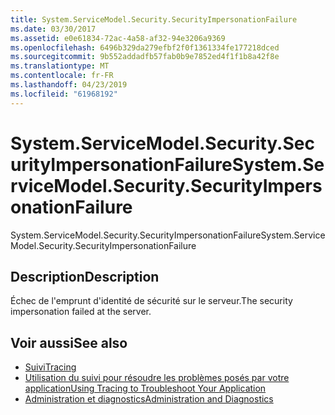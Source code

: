 ```yaml
---
title: System.ServiceModel.Security.SecurityImpersonationFailure
ms.date: 03/30/2017
ms.assetid: e0e61834-72ac-4a58-af32-94e3206a9369
ms.openlocfilehash: 6496b329da279efbf2f0f1361334fe177218dced
ms.sourcegitcommit: 9b552addadfb57fab0b9e7852ed4f1f1b8a42f8e
ms.translationtype: MT
ms.contentlocale: fr-FR
ms.lasthandoff: 04/23/2019
ms.locfileid: "61968192"
---
```

# <a name="systemservicemodelsecuritysecurityimpersonationfailure"></a><span data-ttu-id="ecb44-102">System.ServiceModel.Security.SecurityImpersonationFailure</span><span class="sxs-lookup"><span data-stu-id="ecb44-102">System.ServiceModel.Security.SecurityImpersonationFailure</span></span>
<span data-ttu-id="ecb44-103">System.ServiceModel.Security.SecurityImpersonationFailure</span><span class="sxs-lookup"><span data-stu-id="ecb44-103">System.ServiceModel.Security.SecurityImpersonationFailure</span></span>  
  
## <a name="description"></a><span data-ttu-id="ecb44-104">Description</span><span class="sxs-lookup"><span data-stu-id="ecb44-104">Description</span></span>  
 <span data-ttu-id="ecb44-105">Échec de l'emprunt d'identité de sécurité sur le serveur.</span><span class="sxs-lookup"><span data-stu-id="ecb44-105">The security impersonation failed at the server.</span></span>  
  
## <a name="see-also"></a><span data-ttu-id="ecb44-106">Voir aussi</span><span class="sxs-lookup"><span data-stu-id="ecb44-106">See also</span></span>

- [<span data-ttu-id="ecb44-107">Suivi</span><span class="sxs-lookup"><span data-stu-id="ecb44-107">Tracing</span></span>](../../../../../docs/framework/wcf/diagnostics/tracing/index.md)
- [<span data-ttu-id="ecb44-108">Utilisation du suivi pour résoudre les problèmes posés par votre application</span><span class="sxs-lookup"><span data-stu-id="ecb44-108">Using Tracing to Troubleshoot Your Application</span></span>](../../../../../docs/framework/wcf/diagnostics/tracing/using-tracing-to-troubleshoot-your-application.md)
- [<span data-ttu-id="ecb44-109">Administration et diagnostics</span><span class="sxs-lookup"><span data-stu-id="ecb44-109">Administration and Diagnostics</span></span>](../../../../../docs/framework/wcf/diagnostics/index.md)
